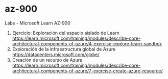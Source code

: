 # az-900
Labs - Microsoft Learn AZ-900
1. Ejercicio: Exploración del espacio aislado de Learn
   https://learn.microsoft.com/training/modules/describe-core-architectural-components-of-azure/4-exercise-explore-learn-sandbox
2. Exploración de la infraestructura global de Azure
   https://datacenters.microsoft.com/globe/
3. Creación de un recurso de Azure
   https://learn.microsoft.com/training/modules/describe-core-architectural-components-of-azure/7-exercise-create-azure-resource/






